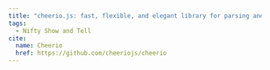 ```yaml
---
title: "cheerio.js: fast, flexible, and elegant library for parsing and manipulating HTML and XML"
tags:
  - Nifty Show and Tell
cite:
  name: Cheerio
  href: https://github.com/cheeriojs/cheerio
---
```

